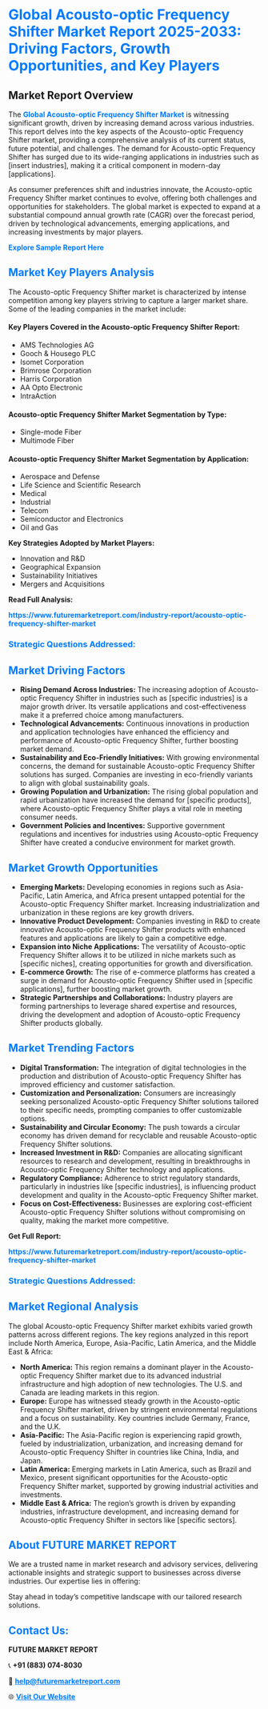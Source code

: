 <h1 style="color: #007BFF;">Global Acousto-optic Frequency Shifter Market Report 2025-2033: Driving Factors, Growth Opportunities, and Key Players</h1>

<section id="overview">
<h2>Market Report Overview</h2>
<p>The <a href="https://www.futuremarketreport.com/industry-report/acousto-optic-frequency-shifter-market" style="color: #007BFF; text-decoration: none;"><strong>Global Acousto-optic Frequency Shifter Market</strong></a> is witnessing significant growth, driven by increasing demand across various industries. This report delves into the key aspects of the Acousto-optic Frequency Shifter market, providing a comprehensive analysis of its current status, future potential, and challenges. The demand for Acousto-optic Frequency Shifter has surged due to its wide-ranging applications in industries such as [insert industries], making it a critical component in modern-day [applications].</p>
<p>As consumer preferences shift and industries innovate, the Acousto-optic Frequency Shifter market continues to evolve, offering both challenges and opportunities for stakeholders. The global market is expected to expand at a substantial compound annual growth rate (CAGR) over the forecast period, driven by technological advancements, emerging applications, and increasing investments by major players.</p>
</section>

<section id="overview">
<p><a href="https://www.futuremarketreport.com/request-sample/reportId=84207" style="color: #007BFF; text-decoration: none;"><strong>Explore Sample Report Here</strong></a></p>
</section>

<section id="key-players">
<h2 style="color: #007BFF;">Market Key Players Analysis</h2>
<p>The Acousto-optic Frequency Shifter market is characterized by intense competition among key players striving to capture a larger market share. Some of the leading companies in the market include:</p>
<h4>Key Players Covered in the Acousto-optic Frequency Shifter Report:</h4>
<ul><li>AMS Technologies AG</li><li>Gooch &amp; Housego PLC</li><li>Isomet Corporation</li><li>Brimrose Corporation</li><li>Harris Corporation</li><li>AA Opto Electronic</li><li>IntraAction</li></ul>
<h4>Acousto-optic Frequency Shifter Market Segmentation by Type:</h4>
<ul><li>Single-mode Fiber</li><li>Multimode Fiber</li></ul>

<h4>Acousto-optic Frequency Shifter Market Segmentation by Application:</h4>
<ul><li>Aerospace and Defense</li><li>Life Science and Scientific Research</li><li>Medical</li><li>Industrial</li><li>Telecom</li><li>Semiconductor and Electronics</li><li>Oil and Gas</li></ul>
<p><strong>Key Strategies Adopted by Market Players:</strong></p>
<ul>
<li>Innovation and R&D</li>
<li>Geographical Expansion</li>
<li>Sustainability Initiatives</li>
<li>Mergers and Acquisitions</li>
</ul>
</section>

<section>
<p><strong>Read Full Analysis: </strong></p><a href="https://www.futuremarketreport.com/industry-report/acousto-optic-frequency-shifter-market" style="color: #007BFF; text-decoration: none;"><strong>https://www.futuremarketreport.com/industry-report/acousto-optic-frequency-shifter-market</strong></a>
<h3 style="color: #007BFF;">Strategic Questions Addressed:</h3>
</section>

<section id="driving-factors">
<h2 style="color: #007BFF;">Market Driving Factors</h2>
<ul>
<li><strong>Rising Demand Across Industries:</strong> The increasing adoption of Acousto-optic Frequency Shifter in industries such as [specific industries] is a major growth driver. Its versatile applications and cost-effectiveness make it a preferred choice among manufacturers.</li>
<li><strong>Technological Advancements:</strong> Continuous innovations in production and application technologies have enhanced the efficiency and performance of Acousto-optic Frequency Shifter, further boosting market demand.</li>
<li><strong>Sustainability and Eco-Friendly Initiatives:</strong> With growing environmental concerns, the demand for sustainable Acousto-optic Frequency Shifter solutions has surged. Companies are investing in eco-friendly variants to align with global sustainability goals.</li>
<li><strong>Growing Population and Urbanization:</strong> The rising global population and rapid urbanization have increased the demand for [specific products], where Acousto-optic Frequency Shifter plays a vital role in meeting consumer needs.</li>
<li><strong>Government Policies and Incentives:</strong> Supportive government regulations and incentives for industries using Acousto-optic Frequency Shifter have created a conducive environment for market growth.</li>
</ul>
</section>

<section id="growth-opportunities">
<h2 style="color: #007BFF;">Market Growth Opportunities</h2>
<ul>
<li><strong>Emerging Markets:</strong> Developing economies in regions such as Asia-Pacific, Latin America, and Africa present untapped potential for the Acousto-optic Frequency Shifter market. Increasing industrialization and urbanization in these regions are key growth drivers.</li>
<li><strong>Innovative Product Development:</strong> Companies investing in R&D to create innovative Acousto-optic Frequency Shifter products with enhanced features and applications are likely to gain a competitive edge.</li>
<li><strong>Expansion into Niche Applications:</strong> The versatility of Acousto-optic Frequency Shifter allows it to be utilized in niche markets such as [specific niches], creating opportunities for growth and diversification.</li>
<li><strong>E-commerce Growth:</strong> The rise of e-commerce platforms has created a surge in demand for Acousto-optic Frequency Shifter used in [specific applications], further boosting market growth.</li>
<li><strong>Strategic Partnerships and Collaborations:</strong> Industry players are forming partnerships to leverage shared expertise and resources, driving the development and adoption of Acousto-optic Frequency Shifter products globally.</li>
</ul>
</section>

<section id="trending-factors">
<h2 style="color: #007BFF;">Market Trending Factors</h2>
<ul>
<li><strong>Digital Transformation:</strong> The integration of digital technologies in the production and distribution of Acousto-optic Frequency Shifter has improved efficiency and customer satisfaction.</li>
<li><strong>Customization and Personalization:</strong> Consumers are increasingly seeking personalized Acousto-optic Frequency Shifter solutions tailored to their specific needs, prompting companies to offer customizable options.</li>
<li><strong>Sustainability and Circular Economy:</strong> The push towards a circular economy has driven demand for recyclable and reusable Acousto-optic Frequency Shifter solutions.</li>
<li><strong>Increased Investment in R&D:</strong> Companies are allocating significant resources to research and development, resulting in breakthroughs in Acousto-optic Frequency Shifter technology and applications.</li>
<li><strong>Regulatory Compliance:</strong> Adherence to strict regulatory standards, particularly in industries like [specific industries], is influencing product development and quality in the Acousto-optic Frequency Shifter market.</li>
<li><strong>Focus on Cost-Effectiveness:</strong> Businesses are exploring cost-efficient Acousto-optic Frequency Shifter solutions without compromising on quality, making the market more competitive.</li>
</ul>
</section>

<section>
<p><strong>Get Full Report: </strong></p><a href="https://www.futuremarketreport.com/industry-report/acousto-optic-frequency-shifter-market" style="color: #007BFF; text-decoration: none;"><strong>https://www.futuremarketreport.com/industry-report/acousto-optic-frequency-shifter-market</strong></a>
<h3 style="color: #007BFF;">Strategic Questions Addressed:</h3>
</section>


<section id="regional-analysis">
<h2 style="color: #007BFF;">Market Regional Analysis</h2>
<p>The global Acousto-optic Frequency Shifter market exhibits varied growth patterns across different regions. The key regions analyzed in this report include North America, Europe, Asia-Pacific, Latin America, and the Middle East & Africa:</p>
<ul>
<li><strong>North America:</strong> This region remains a dominant player in the Acousto-optic Frequency Shifter market due to its advanced industrial infrastructure and high adoption of new technologies. The U.S. and Canada are leading markets in this region.</li>
<li><strong>Europe:</strong> Europe has witnessed steady growth in the Acousto-optic Frequency Shifter market, driven by stringent environmental regulations and a focus on sustainability. Key countries include Germany, France, and the U.K.</li>
<li><strong>Asia-Pacific:</strong> The Asia-Pacific region is experiencing rapid growth, fueled by industrialization, urbanization, and increasing demand for Acousto-optic Frequency Shifter in countries like China, India, and Japan.</li>
<li><strong>Latin America:</strong> Emerging markets in Latin America, such as Brazil and Mexico, present significant opportunities for the Acousto-optic Frequency Shifter market, supported by growing industrial activities and investments.</li>
<li><strong>Middle East & Africa:</strong> The region’s growth is driven by expanding industries, infrastructure development, and increasing demand for Acousto-optic Frequency Shifter in sectors like [specific sectors].</li>
</ul>
</section>

<footer>
<h2 style="color: #007BFF;">About FUTURE MARKET REPORT</h2>
<p>We are a trusted name in market research and advisory services, delivering actionable insights and strategic support to businesses across diverse industries. Our expertise lies in offering:</p>

<p>Stay ahead in today’s competitive landscape with our tailored research solutions.</p>

<h2 style="color: #007BFF;">Contact Us:</h2>
<p><strong>FUTURE MARKET REPORT</strong></p>
<p>📞 <strong>+91 (883) 074-8030</strong></p>
<p>📧 <strong><a href="mailto:help@futuremarketreport.com" style="color: #007BFF;">help@futuremarketreport.com</a></strong></p>
<p>🌐 <strong><a href="https://www.futuremarketreport.com/" style="color: #007BFF;">Visit Our Website</a></strong></p>
</footer>